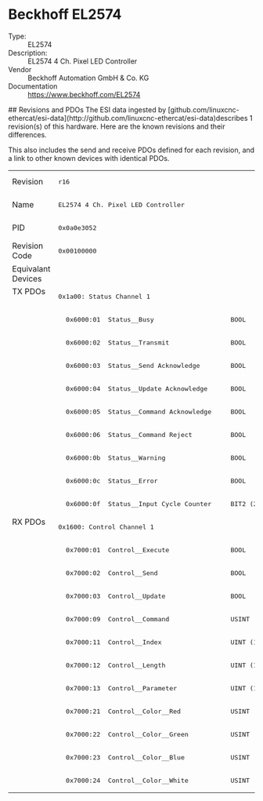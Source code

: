 #  Beckhoff EL2574

<dl>
  <dt>Type:</dt><dd>EL2574</dd>
  <dt>Description:</dt><dd>EL2574 4 Ch. Pixel LED Controller</dd>
  <dt>Vendor</dt><dd>Beckhoff Automation GmbH & Co. KG</dd>
  <dt>Documentation</dt><dd><a href="https://www.beckhoff.com/EL2574">https://www.beckhoff.com/EL2574</a></dd>
</dl>
## Revisions and PDOs
The ESI data ingested by [github.com/linuxcnc-ethercat/esi-data](http://github.com/linuxcnc-ethercat/esi-data)describes 1 revision(s) of this hardware.  Here are the known revisions and their differences.

This also includes the send and receive PDOs defined for each revision, and a link to other known devices with identical PDOs.

<table>
<tr >
<td class="first">Revision</td>
<td ><pre>r16</pre></td>
</tr>
<tr >
<td class="first">Name</td>
<td ><pre>EL2574 4 Ch. Pixel LED Controller</pre></td>
</tr>
<tr >
<td class="first">PID</td>
<td ><pre>0x0a0e3052</pre></td>
</tr>
<tr >
<td class="first">Revision Code</td>
<td ><pre>0x00100000</pre></td>
</tr>
<tr >
<td class="first">Equivalant Devices</td>
<td ></td>
</tr>
<tr class="txpdo pdosection">
<td class="first" rowspan=10 valign=top>TX PDOs</td>
<td><pre>0x1a00: Status Channel 1</pre></td>
<td></td>
</tr>
<tr class="txpdo">
<td ><pre>  0x6000:01  Status__Busy                    BOOL</pre></td>
</tr>
<tr class="txpdo">
<td ><pre>  0x6000:02  Status__Transmit                BOOL</pre></td>
</tr>
<tr class="txpdo">
<td ><pre>  0x6000:03  Status__Send Acknowledge        BOOL</pre></td>
</tr>
<tr class="txpdo">
<td ><pre>  0x6000:04  Status__Update Acknowledge      BOOL</pre></td>
</tr>
<tr class="txpdo">
<td ><pre>  0x6000:05  Status__Command Acknowledge     BOOL</pre></td>
</tr>
<tr class="txpdo">
<td ><pre>  0x6000:06  Status__Command Reject          BOOL</pre></td>
</tr>
<tr class="txpdo">
<td ><pre>  0x6000:0b  Status__Warning                 BOOL</pre></td>
</tr>
<tr class="txpdo">
<td ><pre>  0x6000:0c  Status__Error                   BOOL</pre></td>
</tr>
<tr class="txpdo">
<td ><pre>  0x6000:0f  Status__Input Cycle Counter     BIT2 (2 bits)</pre></td>
</tr>
<tr class="rxpdo pdosection">
<td class="first" rowspan=12 valign=top>RX PDOs</td>
<td><pre>0x1600: Control Channel 1</pre></td>
<td></td>
</tr>
<tr class="rxpdo">
<td ><pre>  0x7000:01  Control__Execute                BOOL</pre></td>
</tr>
<tr class="rxpdo">
<td ><pre>  0x7000:02  Control__Send                   BOOL</pre></td>
</tr>
<tr class="rxpdo">
<td ><pre>  0x7000:03  Control__Update                 BOOL</pre></td>
</tr>
<tr class="rxpdo">
<td ><pre>  0x7000:09  Control__Command                USINT (8 bits)</pre></td>
</tr>
<tr class="rxpdo">
<td ><pre>  0x7000:11  Control__Index                  UINT (16 bits)</pre></td>
</tr>
<tr class="rxpdo">
<td ><pre>  0x7000:12  Control__Length                 UINT (16 bits)</pre></td>
</tr>
<tr class="rxpdo">
<td ><pre>  0x7000:13  Control__Parameter              UINT (16 bits)</pre></td>
</tr>
<tr class="rxpdo">
<td ><pre>  0x7000:21  Control__Color__Red             USINT (8 bits)</pre></td>
</tr>
<tr class="rxpdo">
<td ><pre>  0x7000:22  Control__Color__Green           USINT (8 bits)</pre></td>
</tr>
<tr class="rxpdo">
<td ><pre>  0x7000:23  Control__Color__Blue            USINT (8 bits)</pre></td>
</tr>
<tr class="rxpdo">
<td ><pre>  0x7000:24  Control__Color__White           USINT (8 bits)</pre></td>
</tr>
</table>
